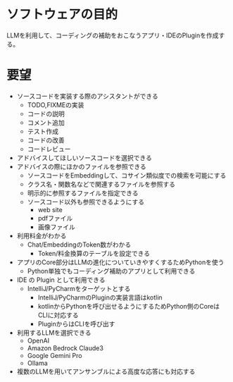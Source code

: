 # ソフトウェアの目的
LLMを利用して、コーディングの補助をおこなうアプリ・IDEのPluginを作成する。

# 要望
- ソースコードを実装する際のアシスタントができる
  - TODO,FIXMEの実装
  - コードの説明
  - コメント追加
  - テスト作成
  - コードの改善
  - コードレビュー
- アドバイスしてほしいソースコードを選択できる
- アドバイスの際にほかのファイルを参照できる
  - ソースコードをEmbeddingして、コサイン類似度での検索を可能にする
  - クラス名・関数名などで関連するファイルを参照する
  - 明示的に参照するファイルを指定できる
  - ソースコード以外も参照できるようにする
    - web site
    - pdfファイル
    - 画像ファイル
- 利用料金がわかる
  - Chat/EmbeddingのToken数がわかる
    - Token/料金換算のテーブルを設定できる
- アプリのCore部分はLLMの進化についていきやすくするためPythonを使う
  - Python単独でもコーディング補助のアプリとして利用できる
- IDE の Plugin として利用できる
  - IntelliJ/PyCharmをターゲットとする
    - IntelliJ/PyCharmのPluginの実装言語はkotlin
    - kotlinからPythonを呼び出せるようにするためPython側のCoreはCLIに対応する
    - PluginからはCLIを呼び出す
- 利用するLLMを選択できる
  - OpenAI
  - Amazon Bedrock Claude3
  - Google Gemini Pro
  - Ollama
- 複数のLLMを用いてアンサンブルによる高度な応答にも対応する
